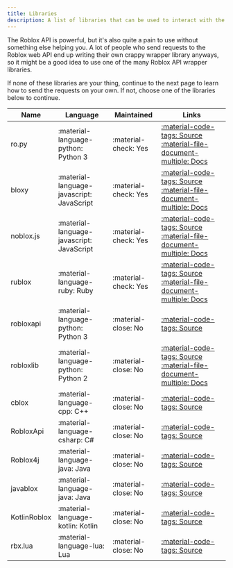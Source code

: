 ```yaml
---
title: Libraries
description: A list of libraries that can be used to interact with the Roblox API
---
```


The Roblox API is powerful, but it's also quite a pain to use without something else helping you. A lot of people who 
send requests to the Roblox web API end up writing their own crappy wrapper library anyways, so it might be a good idea
to use one of the many Roblox API wrapper libraries.

If none of these libraries are your thing, continue to the next page to learn how to send the requests on your own.
If not, choose one of the libraries below to continue.

| Name         | Language                                  | Maintained           | Links                                                                                                                                                                                          |
|--------------|-------------------------------------------|----------------------|------------------------------------------------------------------------------------------------------------------------------------------------------------------------------------------------|
| ro.py        | :material-language-python: Python 3       | :material-check: Yes | [:material-code-tags: Source](https://github.com/ro-py/ro.py) [:material-file-document-multiple: Docs](https://ro.py.jmk.gg)                                                                   |
| bloxy        | :material-language-javascript: JavaScript | :material-check: Yes | [:material-code-tags: Source](https://github.com/Visualizememe/bloxy) [:material-file-document-multiple: Docs](https://bloxy.js.org)                                                           |
| noblox.js    | :material-language-javascript: JavaScript | :material-check: Yes | [:material-code-tags: Source](https://github.com/noblox/noblox.js) [:material-file-document-multiple: Docs](https://noblox.js.org)                                                             |
| rublox       | :material-language-ruby: Ruby             | :material-check: Yes | [:material-code-tags: Source](https://github.com/roblox-api-wrappers/rublox) [:material-file-document-multiple: Docs](https://rubydoc.info/gems/rublox)                                        |
| robloxapi    | :material-language-python: Python 3       | :material-close: No  | [:material-code-tags: Source](https://github.com/iranathan/robloxapi)                                                                                                                          |
| robloxlib    | :material-language-python: Python 2       | :material-close: No  | [:material-code-tags: Source](https://github.com/NoahCristino/robloxlib) [:material-file-document-multiple: Docs](https://github.com/NoahCristino/robloxlib/blob/master/docs/documentation.md) |
| cblox        | :material-language-cpp: C++               | :material-close: No  | [:material-code-tags: Source](https://github.com/Meqolo/cblox)                                                                                                                                 |
| RobloxApi    | :material-language-csharp: C#             | :material-close: No  | [:material-code-tags: Source](https://github.com/gamenew09/RobloxAPI)                                                                                                                          |
| Roblox4j     | :material-language-java: Java             | :material-close: No  | [:material-code-tags: Source](https://github.com/PizzaCrust/Roblox4j)                                                                                                                          |
| javablox     | :material-language-java: Java             | :material-close: No  | [:material-code-tags: Source](https://github.com/RbxAPI/Javablox)                                                                                                                              |
| KotlinRoblox | :material-language-kotlin: Kotlin         | :material-close: No  | [:material-code-tags: Source](https://github.com/PizzaCrust/KotlinRoblox)                                                                                                                      |
| rbx.lua      | :material-language-lua: Lua               | :material-close: No  | [:material-code-tags: Source](https://github.com/OliverHensworth/roblox.lua)                                                                                                                   |
